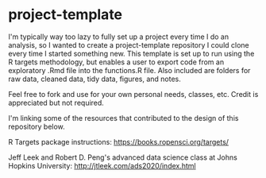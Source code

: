 # project-template
I'm typically way too lazy to fully set up a project every time I do an analysis, so I wanted to create a project-template repository I could clone every time I started something new. This template is set up to run using the R targets methodology, but enables a user to export code from an exploratory .Rmd file into the functions.R file. Also included are folders for raw data, cleaned data, tidy data, figures, and notes. 

Feel free to fork and use for your own personal needs, classes, etc. Credit is appreciated but not required.


I'm linking some of the resources that contributed to the design of this repository below.

R Targets package instructions: <https://books.ropensci.org/targets/>

Jeff Leek and Robert D. Peng's advanced data science class at Johns Hopkins University: <http://jtleek.com/ads2020/index.html>
